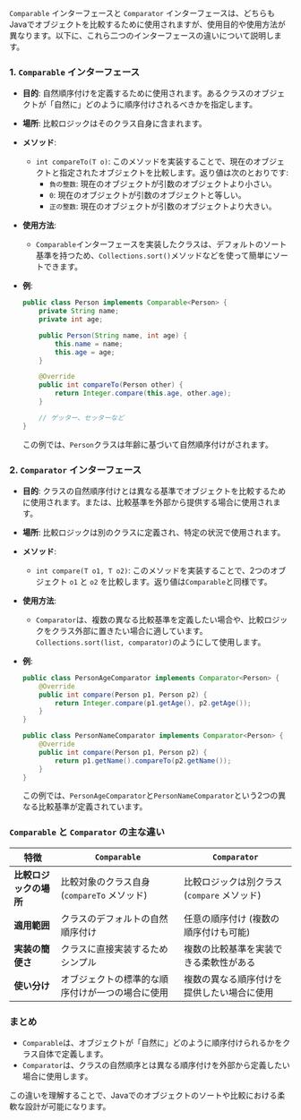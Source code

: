 `Comparable` インターフェースと `Comparator` インターフェースは、どちらもJavaでオブジェクトを比較するために使用されますが、使用目的や使用方法が異なります。以下に、これら二つのインターフェースの違いについて説明します。
　
### 1. `Comparable` インターフェース
- **目的**: 自然順序付けを定義するために使用されます。あるクラスのオブジェクトが「自然に」どのように順序付けされるべきかを指定します。
- **場所**: 比較ロジックはそのクラス自身に含まれます。
- **メソッド**:
  - `int compareTo(T o)`: このメソッドを実装することで、現在のオブジェクトと指定されたオブジェクトを比較します。返り値は次のとおりです:
    - `負の整数`: 現在のオブジェクトが引数のオブジェクトより小さい。
    - `0`: 現在のオブジェクトが引数のオブジェクトと等しい。
    - `正の整数`: 現在のオブジェクトが引数のオブジェクトより大きい。

- **使用方法**:
  - `Comparable`インターフェースを実装したクラスは、デフォルトのソート基準を持つため、`Collections.sort()`メソッドなどを使って簡単にソートできます。

- **例**:

  ```java
  public class Person implements Comparable<Person> {
      private String name;
      private int age;

      public Person(String name, int age) {
          this.name = name;
          this.age = age;
      }

      @Override
      public int compareTo(Person other) {
          return Integer.compare(this.age, other.age);
      }

      // ゲッター、セッターなど
  }
  ```

  この例では、`Person`クラスは年齢に基づいて自然順序付けがされます。

### 2. `Comparator` インターフェース
- **目的**: クラスの自然順序付けとは異なる基準でオブジェクトを比較するために使用されます。または、比較基準を外部から提供する場合に使用されます。
- **場所**: 比較ロジックは別のクラスに定義され、特定の状況で使用されます。
- **メソッド**:
  - `int compare(T o1, T o2)`: このメソッドを実装することで、2つのオブジェクト `o1` と `o2` を比較します。返り値は`Comparable`と同様です。

- **使用方法**:
  - `Comparator`は、複数の異なる比較基準を定義したい場合や、比較ロジックをクラス外部に置きたい場合に適しています。`Collections.sort(list, comparator)`のようにして使用します。

- **例**:

  ```java
  public class PersonAgeComparator implements Comparator<Person> {
      @Override
      public int compare(Person p1, Person p2) {
          return Integer.compare(p1.getAge(), p2.getAge());
      }
  }

  public class PersonNameComparator implements Comparator<Person> {
      @Override
      public int compare(Person p1, Person p2) {
          return p1.getName().compareTo(p2.getName());
      }
  }
  ```

  この例では、`PersonAgeComparator`と`PersonNameComparator`という2つの異なる比較基準が定義されています。

### `Comparable` と `Comparator` の主な違い

| 特徴               | `Comparable`                                   | `Comparator`                              |
|--------------------|------------------------------------------------|-------------------------------------------|
| **比較ロジックの場所** | 比較対象のクラス自身 (`compareTo` メソッド)        | 比較ロジックは別クラス (`compare` メソッド) |
| **適用範囲**        | クラスのデフォルトの自然順序付け                     | 任意の順序付け (複数の順序付けも可能)      |
| **実装の簡便さ**    | クラスに直接実装するためシンプル                     | 複数の比較基準を実装できる柔軟性がある      |
| **使い分け**        | オブジェクトの標準的な順序付けが一つの場合に使用         | 複数の異なる順序付けを提供したい場合に使用  |

### まとめ
- `Comparable`は、オブジェクトが「自然に」どのように順序付けられるかをクラス自体で定義します。
- `Comparator`は、クラスの自然順序とは異なる順序付けを外部から定義したい場合に使用します。

この違いを理解することで、Javaでのオブジェクトのソートや比較における柔軟な設計が可能になります。
